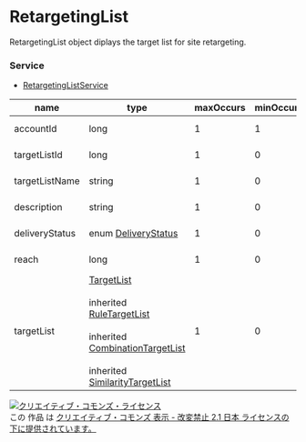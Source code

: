 # RetargetingList
RetargetingList object diplays the target list for site retargeting.
### Service
+ [RetargetingListService](../services/RetargetingListService.md)

| name | type | maxOccurs | minOccurs | response | add | set | remove | description | 
|---|---|---|---|---|---|---|---|---|
| accountId| long| 1| 1| ○| Requirement| Requirement <br>NonUpdatable| Requirement <br>NonUpdatable| Account ID |
| targetListId| long| 1| 0| ○| Ignore| Requirement <br>NonUpdatable| Requirement <br>NonUpdatable| Target List ID |
| targetListName| string| 1| 0| ○| Requirement| Optional<br>Updatable| Ignore| Target List Name |
| description| string| 1| 0| ○| Optional| Optional<br>Updatable| Ignore| Target List Description |
| deliveryStatus| enum <a href="./DeliveryStatus.md">DeliveryStatus</a>| 1| 0| ○| Ignore| Ignore| Ignore| Delivery Status |
| reach| long| 1| 0| ○| Ignore| Ignore| Ignore| Number of Reach |
| targetList| <a href="./TargetList_RetargetingList.md">TargetList</a><br><br> inherited <a href="./RuleTargetList.md">RuleTargetList</a><br><br> inherited <a href="./CombinationTargetList.md">CombinationTargetList</a><br><br> inherited <a href="./SimilarityTargetList.md">SimilarityTargetList</a>| 1| 0| ○| Requirement| Optional<br>Updatable| Ignore| Target List Setting |
<a rel="license" href="http://creativecommons.org/licenses/by-nd/2.1/jp/"><img alt="クリエイティブ・コモンズ・ライセンス" style="border-width:0" src="https://i.creativecommons.org/l/by-nd/2.1/jp/88x31.png" /></a><br />この 作品 は <a rel="license" href="http://creativecommons.org/licenses/by-nd/2.1/jp/">クリエイティブ・コモンズ 表示 - 改変禁止 2.1 日本 ライセンスの下に提供されています。</a>
